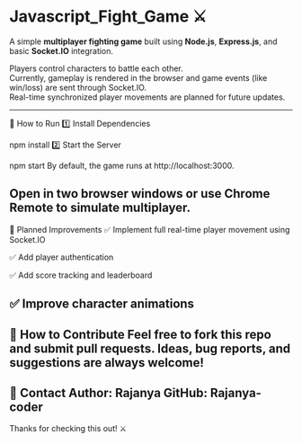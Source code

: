 # Javascript_Fight_Game ⚔️

A simple **multiplayer fighting game** built using **Node.js**, **Express.js**, and basic **Socket.IO** integration.

Players control characters to battle each other.  
Currently, gameplay is rendered in the browser and game events (like win/loss) are sent through Socket.IO.  
Real-time synchronized player movements are planned for future updates.

---


🚀 How to Run
1️⃣ Install Dependencies

npm install
2️⃣ Start the Server

npm start
By default, the game runs at http://localhost:3000.

Open in two browser windows or use Chrome Remote to simulate multiplayer.
---
🔭 Planned Improvements
✅ Implement full real-time player movement using Socket.IO

✅ Add player authentication

✅ Add score tracking and leaderboard

✅ Improve character animations
---
📝 How to Contribute
Feel free to fork this repo and submit pull requests.
Ideas, bug reports, and suggestions are always welcome!
---
📧 Contact
Author: Rajanya
GitHub: Rajanya-coder
---
Thanks for checking this out! ⚔️
